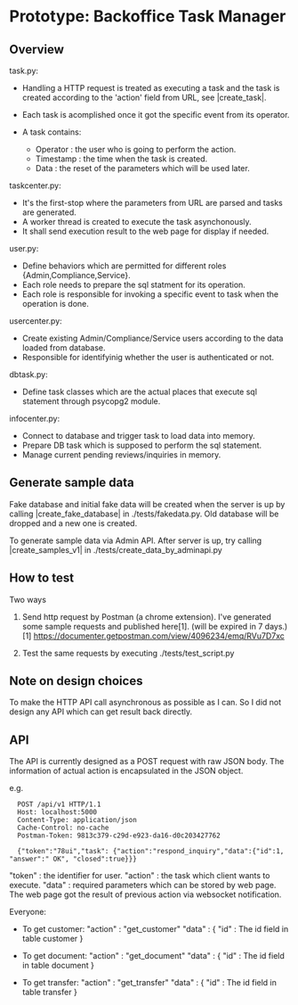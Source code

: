 Prototype: Backoffice Task Manager
==================================

Overview
--------

task.py:

 * Handling a HTTP request is treated as executing a task and the task is created
   according to the 'action' field from URL, see |create_task|.
 * Each task is acomplished once it got the specific event from its operator.
 * A task contains:

   * Operator : the user who is going to perform the action.
   * Timestamp : the time when the task is created.
   * Data : the reset of the parameters which will be used later.

taskcenter.py:
 
 * It's the first-stop where the parameters from URL are parsed and tasks are
   generated.
 * A worker thread is created to execute the task asynchonously.
 * It shall send execution result to the web page for display if needed. 

user.py:

 * Define behaviors which are permitted for different roles {Admin,Compliance,Service}.
 * Each role needs to prepare the sql statment for its operation.
 * Each role is responsible for invoking a specific event to task when the
   operation is done.

usercenter.py:

 * Create existing Admin/Compliance/Service users according to the data loaded
   from database.
 * Responsible for identifyinig whether the user is authenticated or not.

dbtask.py:
 
 * Define task classes which are the actual places that execute sql statement
   through psycopg2 module.

infocenter.py:

 * Connect to database and trigger task to load data into memory.
 * Prepare DB task which is supposed to perform the sql statement.
 * Manage current pending reviews/inquiries in memory.


Generate sample data
------------

Fake database and initial fake data will be created when the server is up by
calling |create_fake_database| in ./tests/fakedata.py. Old database will be dropped
and a new one is created.

To generate sample data via Admin API. After server is up, try calling
|create_samples_v1| in ./tests/create_data_by_adminapi.py


How to test
------------

Two ways 
1. Send http request by Postman (a chrome extension). I've generated some
   sample requests and published here[1]. (will be expired in 7 days.)
[1] https://documenter.getpostman.com/view/4096234/emq/RVu7D7xc

2. Test the same requests by executing ./tests/test_script.py 


 <!-- * A way to generate sample data (e.g. a script calling the admin APIs)
 * A functional test suite (which calls the APIs)
 * Simple API docs (sample calls)
 * Notes on design choices -->


Note on design choices
----------------

To make the HTTP API call asynchronous as possible as I can. So I did not
design any API which can get result back directly.


API
---

The API is currently designed as a POST request with raw JSON body.
The information of actual action is encapsulated in the JSON object.

e.g.
```
  POST /api/v1 HTTP/1.1
  Host: localhost:5000
  Content-Type: application/json
  Cache-Control: no-cache
  Postman-Token: 9813c379-c29d-e923-da16-d0c203427762

  {"token":"78ui","task": {"action":"respond_inquiry","data":{"id":1, "answer":" OK", "closed":true}}}
```

  "token"  : the identifier for user.
  "action" : the task which client wants to execute.
  "data"   : required parameters which can be stored by web page. The web page got
             the result of previous action via websocket notification.

Everyone:

 * To get customer:
    "action" : "get_customer"
    "data" : { "id" : The id field in table customer }
  
 * To get document:
    "action" : "get_document"
    "data" : { "id" : The id field in table document }

 * To get transfer:
    "action" : "get_transfer"
    "data" : { "id" : The id field in table transfer }

<!-- 
Admin:

 * Create customer
 * Create document (and review task)
 * Create transfer (and review task)
 * Create customer inquiry task

Compliance:

 * Approve/reject document
 * Approve/reject transfer

Tasks:

 * Get a task (suitable for my user role and level)
 * Complete current task
 * Escalate current task -->
